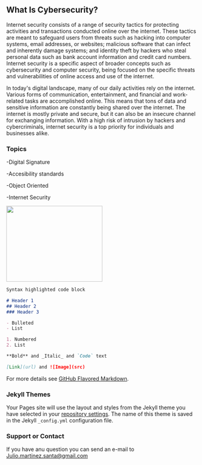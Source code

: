 ## What Is Cybersecurity?

Internet security consists of a range of security tactics for protecting activities and transactions conducted online over the internet. These tactics are meant to safeguard users from threats such as hacking into computer systems, email addresses, or websites; malicious software that can infect and inherently damage systems; and identity theft by hackers who steal personal data such as bank account information and credit card numbers. Internet security is a specific aspect of broader concepts such as cybersecurity and computer security, being focused on the specific threats and vulnerabilities of online access and use of the internet.

In today's digital landscape, many of our daily activities rely on the internet. Various forms of communication, entertainment, and financial and work-related tasks are accomplished online. This means that tons of data and sensitive information are constantly being shared over the internet. The internet is mostly private and secure, but it can also be an insecure channel for exchanging information. With a high risk of intrusion by hackers and cybercriminals, internet security is a top priority for individuals and businesses alike.


### Topics
-Digital Signature

-Accesibility standards

-Object Oriented

-Internet Security

<img src="https://antivirus.comodo.com/blog/wp-content/uploads/2019/03/why-internet-security.png" width="253" height="200">

```markdown
Syntax highlighted code block

# Header 1
## Header 2
### Header 3

- Bulleted
- List

1. Numbered
2. List

**Bold** and _Italic_ and `Code` text

[Link](url) and ![Image](src)
```

For more details see [GitHub Flavored Markdown](https://guides.github.com/features/mastering-markdown/).

### Jekyll Themes

Your Pages site will use the layout and styles from the Jekyll theme you have selected in your [repository settings](https://github.com/Juliox1000/project/settings). The name of this theme is saved in the Jekyll `_config.yml` configuration file.

### Support or Contact

If you have anu question you can send an e-mail to Julio.martinez.santa@gmail.com
